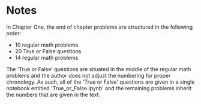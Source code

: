 # Notes

In Chapter One, the end of chapter problems are structured in the following order:
* 10 regular math problems
* 20 True or False questions
* 14 regular math problems

The 'True or False' questions are situated in the middle of the regular math problems and the author does not adjust the numbering for proper
chronology. As such, all of the 'True or False' questions are given in a single notebook entitled 'True_or_False.ipynb' and the remaining
problems inherit the numbers that are given in the text.
